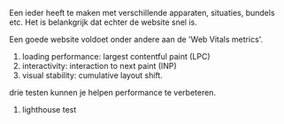 Een ieder heeft te maken met verschillende apparaten, situaties, bundels etc. Het is belankgrijk dat echter de website snel is.

Een goede website voldoet onder andere aan de 'Web Vitals metrics'.
1) loading performance: largest contentful paint (LPC)
2) interactivity: interaction to next paint (INP)
3) visual stability: cumulative layout shift.

drie testen kunnen je helpen performance te verbeteren.
1) lighthouse test